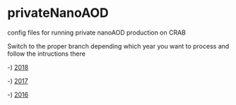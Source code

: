 # privateNanoAOD
config files for running private nanoAOD production on CRAB

Switch to the proper branch depending which year you want to process and follow the intructions there

-) [2018](https://github.com/jandrejk/privateNanoAOD/tree/2018)

-) [2017](https://github.com/jandrejk/privateNanoAOD/tree/2017)

-) [2016](https://github.com/jandrejk/privateNanoAOD/tree/2016)
